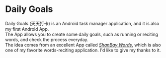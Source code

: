 Daily Goals
===========
Daily Goals (天天打卡) is an Android task manager application, and it is also my first Android App.   
The App allows you to create some daily goals, such as running or reciting words, and check the process everyday.   
The idea comes from an excellent App called [_ShanBay Words_](http://www.shanbay.com), which is also one of my favorite words-reciting application. I'd like to give my thanks to it.